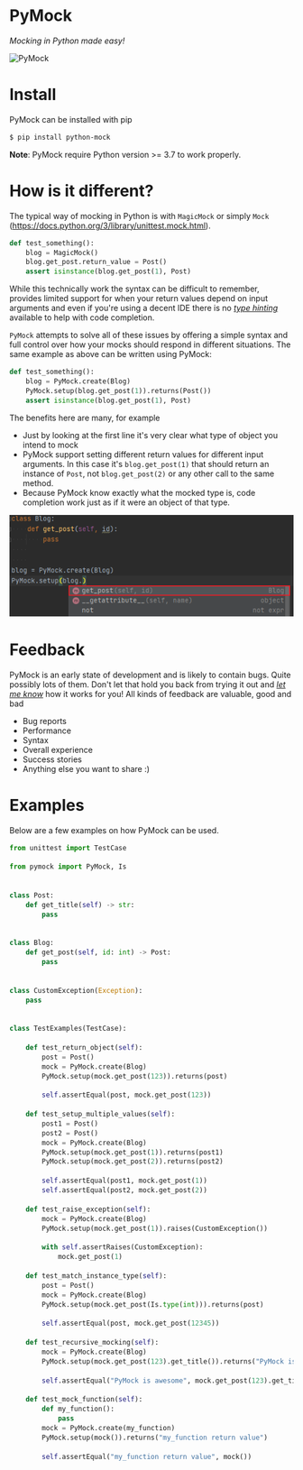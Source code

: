 # PyMock
_Mocking in Python made easy!_

![PyMock](https://github.com/diddi-/pymock/workflows/PyMock/badge.svg)

# Install
PyMock can be installed with pip
```bash
$ pip install python-mock
```
**Note**: PyMock require Python version >= 3.7 to work properly.

# How is it different?

The typical way of mocking in Python is with `MagicMock` or simply `Mock` (https://docs.python.org/3/library/unittest.mock.html).
```python
def test_something():
    blog = MagicMock()
    blog.get_post.return_value = Post()
    assert isinstance(blog.get_post(1), Post)
```
While this technically work the syntax can be difficult to remember, provides limited
support for when your return values depend on input arguments and even if you're using a decent IDE
there is no [_type hinting_](https://www.python.org/dev/peps/pep-0484/) available to help with code completion.

`PyMock` attempts to solve all of these issues by offering a simple syntax and full control over how
your mocks should respond in different situations. The same example as above can be written using
PyMock:
```python
def test_something():
    blog = PyMock.create(Blog)
    PyMock.setup(blog.get_post(1)).returns(Post())
    assert isinstance(blog.get_post(1), Post)
```
The benefits here are many, for example
* Just by looking at the first line it's very clear what type of object you intend to mock
* PyMock support setting different return values for different input arguments. In this case
  it's `blog.get_post(1)` that should return an instance of `Post`, not `blog.get_post(2)` or any
  other call to the same method.
* Because PyMock know exactly what the mocked type is, code completion work just as if it were an
object of that type.

![Code completion in action](https://raw.githubusercontent.com/diddi-/pymock/master/docs/img/pymock-type-hinting.png)

# Feedback
PyMock is an early state of development and is likely to contain bugs. Quite possibly lots of them.
Don't let that hold you back from trying it out and [_let me know_](https://github.com/diddi-/pymock) how it works for you!
All kinds of feedback are valuable, good and bad
* Bug reports
* Performance
* Syntax
* Overall experience
* Success stories
* Anything else you want to share :)

# Examples
Below are a few examples on how PyMock can be used.
```python
from unittest import TestCase

from pymock import PyMock, Is


class Post:
    def get_title(self) -> str:
        pass


class Blog:
    def get_post(self, id: int) -> Post:
        pass


class CustomException(Exception):
    pass


class TestExamples(TestCase):

    def test_return_object(self):
        post = Post()
        mock = PyMock.create(Blog)
        PyMock.setup(mock.get_post(123)).returns(post)

        self.assertEqual(post, mock.get_post(123))

    def test_setup_multiple_values(self):
        post1 = Post()
        post2 = Post()
        mock = PyMock.create(Blog)
        PyMock.setup(mock.get_post(1)).returns(post1)
        PyMock.setup(mock.get_post(2)).returns(post2)

        self.assertEqual(post1, mock.get_post(1))
        self.assertEqual(post2, mock.get_post(2))

    def test_raise_exception(self):
        mock = PyMock.create(Blog)
        PyMock.setup(mock.get_post(1)).raises(CustomException())

        with self.assertRaises(CustomException):
            mock.get_post(1)

    def test_match_instance_type(self):
        post = Post()
        mock = PyMock.create(Blog)
        PyMock.setup(mock.get_post(Is.type(int))).returns(post)

        self.assertEqual(post, mock.get_post(12345))

    def test_recursive_mocking(self):
        mock = PyMock.create(Blog)
        PyMock.setup(mock.get_post(123).get_title()).returns("PyMock is awesome")

        self.assertEqual("PyMock is awesome", mock.get_post(123).get_title())

    def test_mock_function(self):
        def my_function():
            pass
        mock = PyMock.create(my_function)
        PyMock.setup(mock()).returns("my_function return value")

        self.assertEqual("my_function return value", mock())
```
